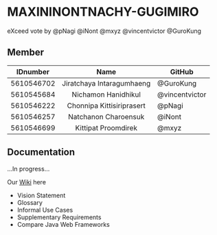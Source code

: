 # MAXININONTNACHY-GUGIMIRO
eXceed vote by @pNagi @iNont @mxyz @vincentvictor @GuroKung

## Member 
| IDnumber | Name | GitHub |
| ---------- |:-------:| -------------------- |
| 5610546702 | Jiratchaya Intaragumhaeng | @GuroKung |
| 5610545684 | Nichamon Hanidhikul | @vincentvictor |
| 5610546222 | Chonnipa Kittisiriprasert | @pNagi |
| 5610546257 | Natchanon Charoensuk | @iNont |
| 5610546699 | Kittipat Proomdirek | @mxyz |

## Documentation
...In progress...

Our [Wiki](https://github.com/SSD2015/maxininontnachy-gugimiro/wiki) here
- Vision Statement
- Glossary
- Informal Use Cases
- Supplementary Requirements
- Compare Java Web Frameworks

